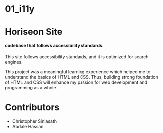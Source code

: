 # 01_i11y
# Horiseon Site
#### codebase that follows accessibility standards.

This site follows accessibility standards,
and it is optimized for search engines.

This project was a meaningful learning experience which helped me to understand the basics of HTML and CSS. Thus, building strong foundation of HTML and CSS will enhance my passion for web development and programming as a whole.

# Contributors
  * Christopher Sinlasath
  * Abdale Hassan
